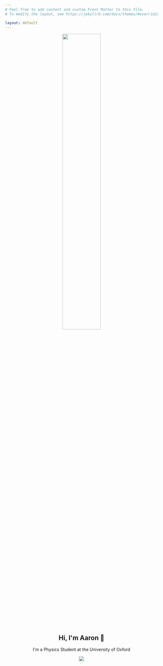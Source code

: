 ```yaml
---
# Feel free to add content and custom Front Matter to this file.
# To modify the layout, see https://jekyllrb.com/docs/themes/#overriding-theme-defaults

layout: default
---
```

<center>
  <img src="https://a5v.github.io/personal-website/assets/images/profile_pic_low_res.png" style="width:50%;"/>
  <h2>
    Hi, I'm Aaron 👋
  </h2>
  <p>
  I'm a Physics Student at the University of Oxford
  </p>

  <div style="width:5%;text-align:center;">
    <a href="https://www.linkedin.com/in/aaron-vitarana/"> <img src="https://a5v.github.io/personal-website/assets/icons/linkedin_icon.png"> </a>
  </div>

</center>
